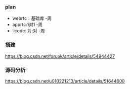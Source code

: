 ### plan
- webrtc：基础库  -周
- apprtc:1对1 -周
- licode: 对:对 -周

### 搭建
https://blog.csdn.net/foruok/article/details/54944427

### 源码分析
https://blog.csdn.net/u010221213/article/details/51644600
